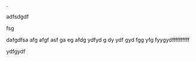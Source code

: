 .


adfsdgdf

fsg


dafgdfsa
afg
afgf
asf
ga
eg
afdg
ydfyd
g
dy
ydf
gyd
fgg
yfg
fyygydffffffffff


ydfgydf

